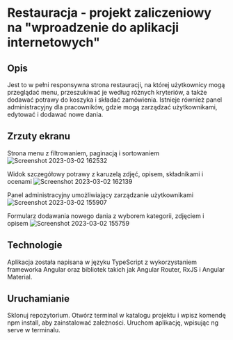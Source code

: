 # Restauracja - projekt zaliczeniowy na "wproadzenie do aplikacji internetowych" 
## Opis
Jest to w pełni responsywna strona restauracji, na której użytkownicy mogą przeglądać menu, przeszukiwać je według różnych kryteriów, a także dodawać potrawy do koszyka i składać zamówienia. Istnieje również panel administracyjny dla pracowników, gdzie mogą zarządzać użytkownikami, edytować i dodawać nowe dania.

## Zrzuty ekranu
Strona menu z filtrowaniem, paginacją i sortowaniem
![Screenshot 2023-03-02 162532](https://user-images.githubusercontent.com/75536188/222472810-c88165d9-c9a7-4aa9-8936-a17a583a3053.jpg)

Widok szczegółowy potrawy z karuzelą zdjęć, opisem, składnikami i ocenami
![Screenshot 2023-03-02 162139](https://user-images.githubusercontent.com/75536188/222472949-77575615-4aca-4b5c-b838-0bb245bbabeb.jpg)

Panel administracyjny umożliwiający zarządzanie użytkownikami
![Screenshot 2023-03-02 155907](https://user-images.githubusercontent.com/75536188/222472980-25a3eeb8-03c2-47c6-b798-e5239a960eb4.jpg)

Formularz dodawania nowego dania z wyborem kategorii, zdjęciem i opisem
![Screenshot 2023-03-02 155759](https://user-images.githubusercontent.com/75536188/222473000-ef3f3c46-9ab6-40d2-8c43-d01c13554048.jpg)

## Technologie
Aplikacja została napisana w języku TypeScript z wykorzystaniem frameworka Angular oraz bibliotek takich jak Angular Router, RxJS i Angular Material.

## Uruchamianie
Sklonuj repozytorium.
Otwórz terminal w katalogu projektu i wpisz komendę npm install, aby zainstalować zależności.
Uruchom aplikację, wpisując ng serve w terminalu.
